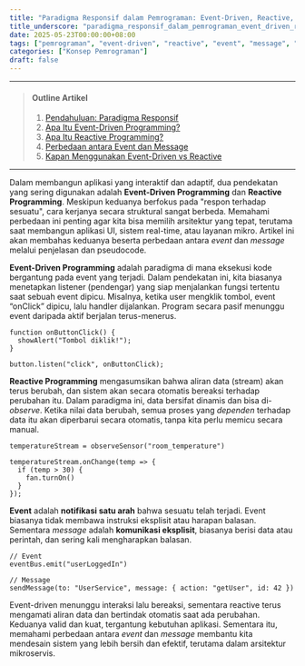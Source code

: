 ```yaml
---
title: "Paradigma Responsif dalam Pemrograman: Event-Driven, Reactive, dan Bedanya Event dengan Message"
title_underscore: "paradigma_responsif_dalam_pemrograman_event_driven_reactive_dan_bedanya_event_dengan_message"
date: 2025-05-23T00:00:00+08:00
tags: ["pemrograman", "event-driven", "reactive", "event", "message", "konsep"]
categories: ["Konsep Pemrograman"]
draft: false
---
```


---
> #### Outline Artikel
> 1. [Pendahuluan: Paradigma Responsif](#pendahuluan)
> 2. [Apa Itu Event-Driven Programming?](#event-driven)
> 3. [Apa Itu Reactive Programming?](#reactive)
> 4. [Perbedaan antara Event dan Message](#event-vs-message)
> 5. [Kapan Menggunakan Event-Driven vs Reactive](#penggunaan-paradigma)
---

<span id="pendahuluan"></span>

Dalam membangun aplikasi yang interaktif dan adaptif, dua pendekatan yang sering digunakan adalah **Event-Driven Programming** dan **Reactive Programming**. Meskipun keduanya berfokus pada "respon terhadap sesuatu", cara kerjanya secara struktural sangat berbeda. Memahami perbedaan ini penting agar kita bisa memilih arsitektur yang tepat, terutama saat membangun aplikasi UI, sistem real-time, atau layanan mikro. Artikel ini akan membahas keduanya beserta perbedaan antara *event* dan *message* melalui penjelasan dan pseudocode.

<span id="event-driven"></span>

**Event-Driven Programming** adalah paradigma di mana eksekusi kode bergantung pada event yang terjadi. Dalam pendekatan ini, kita biasanya menetapkan listener (pendengar) yang siap menjalankan fungsi tertentu saat sebuah event dipicu. Misalnya, ketika user mengklik tombol, event “onClick” dipicu, lalu handler dijalankan. Program secara pasif menunggu event daripada aktif berjalan terus-menerus.

```pseudo
function onButtonClick() {
  showAlert("Tombol diklik!");
}

button.listen("click", onButtonClick);
```

<span id="reactive"></span>

**Reactive Programming** mengasumsikan bahwa aliran data (stream) akan terus berubah, dan sistem akan secara otomatis bereaksi terhadap perubahan itu. Dalam paradigma ini, data bersifat dinamis dan bisa di-*observe*. Ketika nilai data berubah, semua proses yang *dependen* terhadap data itu akan diperbarui secara otomatis, tanpa kita perlu memicu secara manual.

```pseudo
temperatureStream = observeSensor("room_temperature")

temperatureStream.onChange(temp => {
  if (temp > 30) {
    fan.turnOn()
  }
});
```

<span id="event-vs-message"></span>

**Event** adalah **notifikasi satu arah** bahwa sesuatu telah terjadi. Event biasanya tidak membawa instruksi eksplisit atau harapan balasan. Sementara *message* adalah **komunikasi eksplisit**, biasanya berisi data atau perintah, dan sering kali mengharapkan balasan.

```pseudo
// Event
eventBus.emit("userLoggedIn")

// Message
sendMessage(to: "UserService", message: { action: "getUser", id: 42 })
```

<span id="penggunaan-paradigma"></span>

Event-driven menunggu interaksi lalu bereaksi, sementara reactive terus mengamati aliran data dan bertindak otomatis saat ada perubahan. Keduanya valid dan kuat, tergantung kebutuhan aplikasi. Sementara itu, memahami perbedaan antara *event* dan *message* membantu kita mendesain sistem yang lebih bersih dan efektif, terutama dalam arsitektur mikroservis.